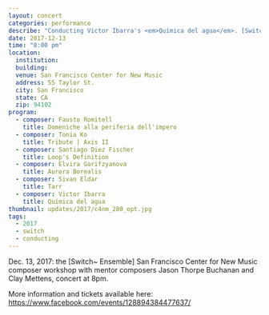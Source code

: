 ```yaml
---
layout: concert
categories: performance
describe: "Conducting Victor Ibarra's <em>Química del agua</em>. [Switch~ Ensemble] afternoon Composer workshop with mentors Jason Thorpe Buchanan and Clay Mettens."
date: 2017-12-13
time: "8:00 pm"
location:
  institution:
  building:
  venue: San Francisco Center for New Music
  address: 55 Taylor St.
  city: San Francisco
  state: CA
  zip: 94102
program:
  - composer: Fausto Romitell
    title: Domeniche alla periferia dell'impero
  - composer: Tonia Ko
    title: Tribute | Axis II
  - composer: Santiago Diez Fischer
    title: Loop's Definition
  - composer: Elvira Garifzyanova
    title: Aurora Borealis
  - composer: Sivan Eldar
    title: Tarr
  - composer: Victor Ibarra
    title: Química del agua
thumbnail: updates/2017/c4nm_280_opt.jpg
tags:
  - 2017
  - switch
  - conducting
---
```


Dec. 13, 2017: the [Switch~ Ensemble] San Francisco Center for New Music composer workshop with mentor composers Jason Thorpe Buchanan and Clay Mettens, concert at 8pm.

More information and tickets available here: <a href="https://www.facebook.com/events/128894384477637/" target="blank">https://www.facebook.com/events/128894384477637/ </a>

<!-- should we have a separate field for ticket sales and time -->
